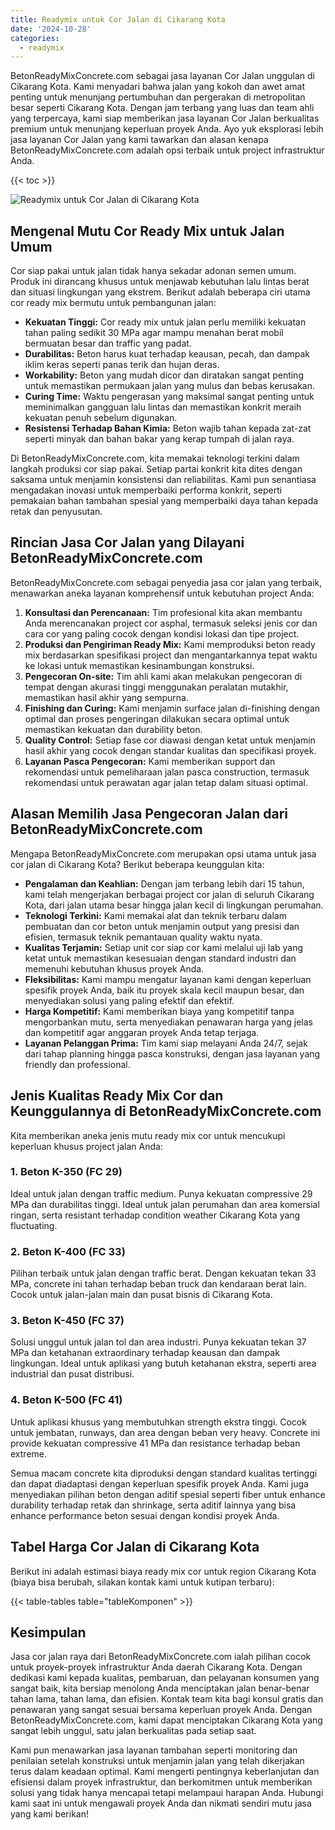 ```yaml
---
title: Readymix untuk Cor Jalan di Cikarang Kota
date: '2024-10-28'
categories:
  - readymix
---
```


BetonReadyMixConcrete.com sebagai jasa layanan Cor Jalan unggulan di Cikarang Kota. Kami menyadari bahwa jalan yang kokoh dan awet amat penting untuk menunjang pertumbuhan dan pergerakan di metropolitan besar seperti Cikarang Kota. Dengan jam terbang yang luas dan team ahli yang terpercaya, kami siap memberikan jasa layanan Cor Jalan berkualitas premium untuk menunjang keperluan proyek Anda. Ayo yuk eksplorasi lebih jasa layanan Cor Jalan yang kami tawarkan dan alasan kenapa BetonReadyMixConcrete.com adalah opsi terbaik untuk project infrastruktur Anda.

{{< toc >}}

![Readymix untuk Cor Jalan di Cikarang Kota](https://betoncor8.github.io/cor/harga-beton-readymix-concrete%20(16).png)

## Mengenal Mutu Cor Ready Mix untuk Jalan Umum

Cor siap pakai untuk jalan tidak hanya sekadar adonan semen umum. Produk ini dirancang khusus untuk menjawab kebutuhan lalu lintas berat dan situasi lingkungan yang ekstrem. Berikut adalah beberapa ciri utama cor ready mix bermutu untuk pembangunan jalan:

- **Kekuatan Tinggi:** Cor ready mix untuk jalan perlu memiliki kekuatan tahan paling sedikit 30 MPa agar mampu menahan berat mobil bermuatan besar dan traffic yang padat.
- **Durabilitas:** Beton harus kuat terhadap keausan, pecah, dan dampak iklim keras seperti panas terik dan hujan deras.
- **Workability:** Beton yang mudah dicor dan diratakan sangat penting untuk memastikan permukaan jalan yang mulus dan bebas kerusakan.
- **Curing Time:** Waktu pengerasan yang maksimal sangat penting untuk meminimalkan gangguan lalu lintas dan memastikan konkrit meraih kekuatan penuh sebelum digunakan.
- **Resistensi Terhadap Bahan Kimia:** Beton wajib tahan kepada zat-zat seperti minyak dan bahan bakar yang kerap tumpah di jalan raya.

Di BetonReadyMixConcrete.com, kita memakai teknologi terkini dalam langkah produksi cor siap pakai. Setiap partai konkrit kita dites dengan saksama untuk menjamin konsistensi dan reliabilitas. Kami pun senantiasa mengadakan inovasi untuk memperbaiki performa konkrit, seperti pemakaian bahan tambahan spesial yang memperbaiki daya tahan kepada retak dan penyusutan.

## Rincian Jasa Cor Jalan yang Dilayani BetonReadyMixConcrete.com

BetonReadyMixConcrete.com sebagai penyedia jasa cor jalan yang terbaik, menawarkan aneka layanan komprehensif untuk kebutuhan project Anda:

1. **Konsultasi dan Perencanaan:** Tim profesional kita akan membantu Anda merencanakan project cor asphal, termasuk seleksi jenis cor dan cara cor yang paling cocok dengan kondisi lokasi dan tipe project.
2. **Produksi dan Pengiriman Ready Mix:** Kami memproduksi beton ready mix berdasarkan spesifikasi project dan mengantarkannya tepat waktu ke lokasi untuk memastikan kesinambungan konstruksi.
3. **Pengecoran On-site:** Tim ahli kami akan melakukan pengecoran di tempat dengan akurasi tinggi menggunakan peralatan mutakhir, memastikan hasil akhir yang sempurna.
4. **Finishing dan Curing:** Kami menjamin surface jalan di-finishing dengan optimal dan proses pengeringan dilakukan secara optimal untuk memastikan kekuatan dan durability beton.
5. **Quality Control:** Setiap fase cor diawasi dengan ketat untuk menjamin hasil akhir yang cocok dengan standar kualitas dan specifikasi proyek.
6. **Layanan Pasca Pengecoran:** Kami memberikan support dan rekomendasi untuk pemeliharaan jalan pasca construction, termasuk rekomendasi untuk perawatan agar jalan tetap dalam situasi optimal.

## Alasan Memilih Jasa Pengecoran Jalan dari BetonReadyMixConcrete.com

Mengapa BetonReadyMixConcrete.com merupakan opsi utama untuk jasa cor jalan di Cikarang Kota? Berikut beberapa keunggulan kita:

- **Pengalaman dan Keahlian:** Dengan jam terbang lebih dari 15 tahun, kami telah mengerjakan berbagai project cor jalan di seluruh Cikarang Kota, dari jalan utama besar hingga jalan kecil di lingkungan perumahan.
- **Teknologi Terkini:** Kami memakai alat dan teknik terbaru dalam pembuatan dan cor beton untuk menjamin output yang presisi dan efisien, termasuk teknik pemantauan quality waktu nyata.
- **Kualitas Terjamin:** Setiap unit cor siap cor kami melalui uji lab yang ketat untuk memastikan kesesuaian dengan standard industri dan memenuhi kebutuhan khusus proyek Anda.
- **Fleksibilitas:** Kami mampu mengatur layanan kami dengan keperluan spesifik proyek Anda, baik itu proyek skala kecil maupun besar, dan menyediakan solusi yang paling efektif dan efektif.
- **Harga Kompetitif:** Kami memberikan biaya yang kompetitif tanpa mengorbankan mutu, serta menyediakan penawaran harga yang jelas dan kompetitif agar anggaran proyek Anda tetap terjaga.
- **Layanan Pelanggan Prima:** Tim kami siap melayani Anda 24/7, sejak dari tahap planning hingga pasca konstruksi, dengan jasa layanan yang friendly dan professional.

## Jenis Kualitas Ready Mix Cor dan Keunggulannya di BetonReadyMixConcrete.com

Kita memberikan aneka jenis mutu ready mix cor untuk mencukupi keperluan khusus project jalan Anda:

### 1\. Beton K-350 (FC 29)

Ideal untuk jalan dengan traffic medium. Punya kekuatan compressive 29 MPa dan durabilitas tinggi. Ideal untuk jalan perumahan dan area komersial ringan, serta resistant terhadap condition weather Cikarang Kota yang fluctuating.

### 2\. Beton K-400 (FC 33)

Pilihan terbaik untuk jalan dengan traffic berat. Dengan kekuatan tekan 33 MPa, concrete ini tahan terhadap beban truck dan kendaraan berat lain. Cocok untuk jalan-jalan main dan pusat bisnis di Cikarang Kota.

### 3\. Beton K-450 (FC 37)

Solusi unggul untuk jalan tol dan area industri. Punya kekuatan tekan 37 MPa dan ketahanan extraordinary terhadap keausan dan dampak lingkungan. Ideal untuk aplikasi yang butuh ketahanan ekstra, seperti area industrial dan pusat distribusi.

### 4\. Beton K-500 (FC 41)

Untuk aplikasi khusus yang membutuhkan strength ekstra tinggi. Cocok untuk jembatan, runways, dan area dengan beban very heavy. Concrete ini provide kekuatan compressive 41 MPa dan resistance terhadap beban extreme.

Semua macam concrete kita diproduksi dengan standard kualitas tertinggi dan dapat diadaptasi dengan keperluan spesifik proyek Anda. Kami juga menyediakan pilihan beton dengan aditif spesial seperti fiber untuk enhance durability terhadap retak dan shrinkage, serta aditif lainnya yang bisa enhance performance beton sesuai dengan kondisi proyek Anda.

## Tabel Harga Cor Jalan di Cikarang Kota

Berikut ini adalah estimasi biaya ready mix cor untuk region Cikarang Kota (biaya bisa berubah, silakan kontak kami untuk kutipan terbaru):

{{< table-tables table="tableKomponen" >}}

## Kesimpulan

Jasa cor jalan raya dari BetonReadyMixConcrete.com ialah pilihan cocok untuk proyek-proyek infrastruktur Anda daerah Cikarang Kota. Dengan dedikasi kami kepada kualitas, pembaruan, dan pelayanan konsumen yang sangat baik, kita bersiap menolong Anda menciptakan jalan benar-benar tahan lama, tahan lama, dan efisien. Kontak team kita bagi konsul gratis dan penawaran yang sangat sesuai bersama keperluan proyek Anda. Dengan BetonReadyMixConcrete.com, kami dapat menciptakan Cikarang Kota yang sangat lebih unggul, satu jalan berkualitas pada setiap saat.

Kami pun menawarkan jasa layanan tambahan seperti monitoring dan penilaian setelah konstruksi untuk menjamin jalan yang telah dikerjakan terus dalam keadaan optimal. Kami mengerti pentingnya keberlanjutan dan efisiensi dalam proyek infrastruktur, dan berkomitmen untuk memberikan solusi yang tidak hanya mencapai tetapi melampaui harapan Anda. Hubungi kami saat ini untuk mengawali proyek Anda dan nikmati sendiri mutu jasa yang kami berikan!
